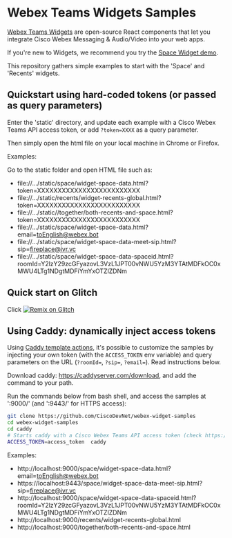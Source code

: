 # Webex Teams Widgets Samples

[Webex Teams Widgets](https://developer.webex.com/docs/widgets) are open-source React components that let you integrate Cisco Webex Messaging & Audio/Video into your web apps.

If you're new to Widgets, we recommend you try the [Space Widget demo](https://code.s4d.io/widget-space/latest/demo/index.html).

This repository gathers simple examples to start with the 'Space' and 'Recents' widgets.



## Quickstart using hard-coded tokens (or passed as query parameters)

Enter the 'static' directory, and update each example with a Cisco Webex Teams API access token, or add `?token=XXXX` as a query parameter.

Then simply open the html file on your local machine in Chrome or Firefox.

Examples: 

Go to the static folder and open HTML file such as:

- file://.../static/space/widget-space-data.html?token=XXXXXXXXXXXXXXXXXXXXXXXXX
- file://.../static/recents/widget-recents-global.html?token=XXXXXXXXXXXXXXXXXXXXXXXXX
- file://.../static//together/both-recents-and-space.html?token=XXXXXXXXXXXXXXXXXXXXXXXXX
- file://.../static/space/widget-space-data.html?email=toEnglish@webex.bot
- file://.../static/space/widget-space-data-meet-sip.html?sip=fireplace@ivr.vc
- file://.../static/space/widget-space-data-spaceid.html?roomId=Y2lzY29zcGFyazovL3VzL1JPT00vNWU5YzM3YTAtMDFkOC0xMWU4LTg1NDgtMDFiYmYxOTZlZDNm


## Quick start on Glitch

Click [![Remix on Glitch](https://cdn.glitch.com/2703baf2-b643-4da7-ab91-7ee2a2d00b5b%2Fremix-button.svg)](https://glitch.com/edit/#!/import/github/CiscoDevNet/webex-widget-samples)


## Using Caddy: dynamically inject access tokens

Using [Caddy template actions](https://caddyserver.com/docs/template-actions), it's possible to customize the samples by injecting your own token (with the `ACCESS_TOKEN` env variable) and query parameters on the URL (`?roomId=`, `?sip=`, `?email=`). Read instructions below.

Download caddy: https://caddyserver.com/download, and add the command to your path.

Run the commands below from bash shell, and access the samples at ':9000/' (and ':9443/' for HTTPS access):

```bash
git clone https://github.com/CiscoDevNet/webex-widget-samples
cd webex-widget-samples
cd caddy
# Starts caddy with a Cisco Webex Teams API access token (check https://developer.webex.com)
ACCESS_TOKEN=access_token  caddy
```

Examples:

- http://localhost:9000/space/widget-space-data.html?email=toEnglish@webex.bot
- https://localhost:9443/space/widget-space-data-meet-sip.html?sip=fireplace@ivr.vc
- http://localhost:9000/space/widget-space-data-spaceid.html?roomId=Y2lzY29zcGFyazovL3VzL1JPT00vNWU5YzM3YTAtMDFkOC0xMWU4LTg1NDgtMDFiYmYxOTZlZDNm
- http://localhost:9000/recents/widget-recents-global.html
- http://localhost:9000/together/both-recents-and-space.html
